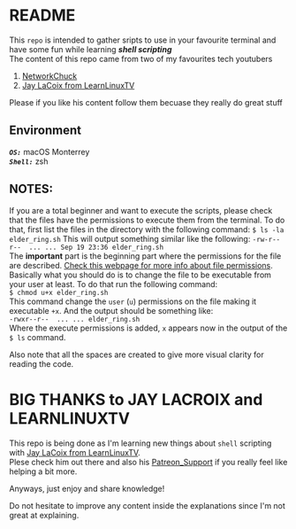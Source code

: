 # README  
This `repo` is intended to gather sripts to use in your favourite terminal and have some fun while learning ***shell scripting***  
The content of this repo came from two of my favourites tech youtubers
1. [NetworkChuck](https://www.youtube.com/c/NetworkChuck)
2. [Jay LaCoix from LearnLinuxTV](https://www.learnlinux.tv)

Please if you like his content follow them becuase they really do great stuff    
  
## Environment  
***`OS:`*** macOS Monterrey  
***`Shell:`*** zsh  
## NOTES:  
If you are a total beginner and  want to execute the scripts, please check that the files have the permissions to execute them from the terminal. To do that, first list the files in the directory with the following command:
`$ ls -la elder_ring.sh` 
This will output something similar like the following:
`-rw-r--r--  ... ... Sep 19 23:36 elder_ring.sh`  
The **important** part is the beginning part where the permissions for the file are described. [Check this webpage for more info about file permissions](https://kb.iu.edu/d/abdb). Basically what you should do is to change the file to be executable from your user at least. To do that run the following command:  
`$ chmod u+x elder_ring.sh`  
This command change the `user` (`u`) permissions on the file making it executable `+x`. And the output should be something like:  
`-rwxr--r--  ... ... elder_ring.sh`  
Where the execute permissions is added, `x` appears now in the output of the `$ ls` command.  
  
Also note that all the spaces are created to give more visual clarity for reading the code.  

# BIG THANKS to JAY LACROIX and LEARNLINUXTV  
This repo is being done as I'm learning new things about `shell` scripting with [Jay LaCoix from LearnLinuxTV](https://www.learnlinux.tv).  
Plese check him out there and also his [Patreon_Support](https://www.learnlinux.tv/support/) if you really feel like helping a bit more.

Anyways, just enjoy and share knowledge!

Do not hesitate to improve any content inside the explanations since I'm not great at explaining.